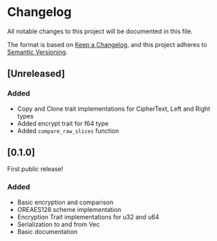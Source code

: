 # Changelog
All notable changes to this project will be documented in this file.

The format is based on [Keep a Changelog](https://keepachangelog.com/en/1.0.0/),
and this project adheres to [Semantic Versioning](https://semver.org/spec/v2.0.0.html).

## [Unreleased]

### Added

* Copy and Clone trait implementations for CipherText, Left and Right types
* Added encrypt trait for f64 type
* Added `compare_raw_slices` function

## [0.1.0]

First public release!

### Added

* Basic encryption and comparison
* OREAES128 scheme implementation
* Encryption Trait implementations for u32 and u64
* Serialization to and from Vec<u8>
* Basic documentation
